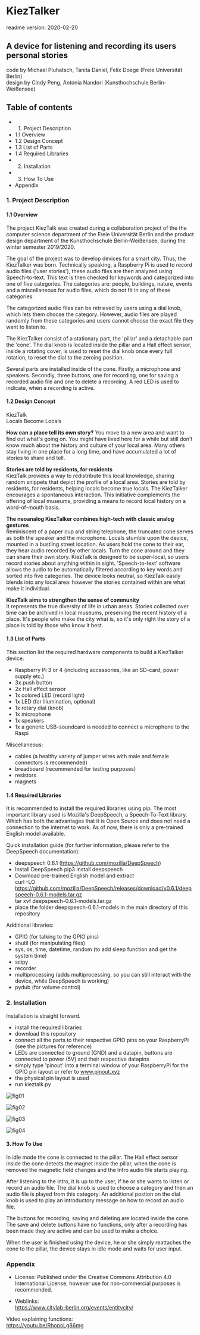 # KiezTalker
readme version: 2020-02-20

## A device for listening and recording its users personal stories

code by Michael Pluhatsch, Tanita Daniel, Felix Doege (Freie Universität Berlin)  
design by Cindy Peng, Antonia Nandori (Kunsthochschule Berlin-Weißensee)  


## Table of contents

- 1. Project Description  
- 1.1 Overview  
- 1.2 Design Concept  
- 1.3 List of Parts  
- 1.4 Required Libraries  
- 2. Installation  
- 3. How To Use  
- Appendix  

### 1. Project Description
#### 1.1 Overview  
The project KiezTalk was created during a collaboration project of the the computer science department of the Freie Universität Berlin and the product design department of the Kunsthochschule Berlin-Weißensee, during the winter semester 2019/2020.  

The goal of the project was to develop devices for a smart city. Thus, the KiezTalker was born. Technically speaking, a Raspberry Pi is used to record audio files ('user stories'), these audio files are then analyzed using Speech-to-text. This text is then checked for keywords and categorized into one of five categories. The categories are: people, buildings, nature, events and a miscellaneous for audio files, which do not fit in any of these categories.  

The categorized audio files can be retrieved by users using a dial knob, which lets them choose the category. However, audio files are played randomly from these categories and users cannot choose the exact file they want to listen to.  

The KiezTalker consist of a stationary part, the 'pillar' and a detachable part the 'cone'. The dial knob is located inside the pillar and a Hall effect sensor, inside a rotating cover, is used to reset the dial knob once every full rotation, to reset the dial to the zeroing position.  

Several parts are installed inside of the cone. Firstly, a microphone and speakers. Secondly, three buttons, one for recording, one for saving a recorded audio file and one to delete a recording. A red LED is used to indicate, when a recording is active.

#### 1.2 Design Concept

KiezTalk  
Locals Become Locals  
  
**How can a place tell its own story?** You move to a new area and want to find out what's going on. You might have lived here for a while but still don't know much about the history and culture of your local area. Many others stay living in one place for a long time, and have accumulated a lot of stories to share and tell.
  
**Stories are told by residents, for residents**  
KiezTalk provides a way to redistribute this local knowledge, sharing random snippets that depict the profile of a local area. Stories are told by residents, for residents, helping locals become true locals. The KiezTalker encourages a spontaneous interaction. This initiative complements the offering of local museums, providing a means to record local history on a word-of-mouth basis.
  
**The neoanalog KiezTalker combines high-tech with classic analog gestures**  
Reminiscent of a paper cup and string telephone, the truncated cone serves as both the speaker and the microphone. Locals stumble upon the device, mounted in a bustling street location. As users hold the cone to their ear, they hear audio recorded by other locals. Turn the cone around and they can share their own story. KiezTalk is designed to be super-local, so users record stories about anything within in sight. 'Speech-to-text' software allows the audio to be automatically filtered according to key words and sorted into five categories. The device looks neutral, so KiezTalk easily blends into any local area: however the stories contained within are what make it individual.
  
**KiezTalk aims to strengthen the sense of community**  
It represents the true diversity of life in urban areas. Stories collected over time can be archived in local museums, preserving the recent history of a place. It's people who make the city what is, so it's only right the story of a place is told by those who know it best.

#### 1.3 List of Parts

This section list the required hardware components to build a KiezTalker device.

- Raspberry Pi 3 or 4 (including accessories, like an SD-card, power supply etc.)
- 3x push button
- 2x Hall effect sensor
- 1x colored LED (record light)
- 1x LED (for illumination, optional)
- 1x rotary dial (knob)
- 1x microphone
- 1x speakers
- 1x a generic USB-soundcard is needed to connect a microphone to the Raspi

Miscellaneous:

- cables (a healthy variety of jumper wires with male and female connectors is recommended)
- breadboard (recommended for testing purposes)
- resistors
- magnets

#### 1.4 Required Libraries
It is recommended to install the required libraries using pip. The most important library used is Mozilla's DeepSpeech, a Speech-To-Text library. Which has both the advantages that it is Open Source and does not need a connection to the internet to work. As of now, there is only a pre-trained English model available.

Quick installation guide (for further information, please refer to the DeepSpeech documentation):
- deepspeech 0.6.1 (https://github.com/mozilla/DeepSpeech)
- Install DeepSpeech
   pip3 install deepspeech
- Download pre-trained English model and extract  
   curl -LO https://github.com/mozilla/DeepSpeech/releases/download/v0.6.1/deepspeech-0.6.1-models.tar.gz  
   tar xvf deepspeech-0.6.1-models.tar.gz
- place the folder deepspeech-0.6.1-models in the main directory of this repository

Additional libraries:
- GPIO (for talking to the GPIO pins)
- shutil (for manipulating files)
- sys, os, time, datetime, random (to add sleep function and get the system time)
- scipy
- recorder
- multiprocessing (adds multiprocessing, so you can still interact with the device, while DeepSpeech is working)
- pydub (for volume control)

### 2. Installation
Installation is straight forward.  

- install the required libraries
- download this repository
- connect all the parts to their respective GPIO pins on your RaspberryPi (see the pictures for reference)  
- LEDs are connected to ground (GND) and a datapin, buttons are connected to power (5V) and their respective datapins  
- simply type 'pinout' into a terminal window of your RaspberryPi for the GPIO pin layout or refer to www.pinout.xyz 
- the physical pin layout is used   
- run kieztalk.py  

![fig01](images/cone.png)  

![fig02](images/dial.png)  

![fig03](images/intro.png)  

![fig04](images/reset.png)  

#### 3. How To Use  
In idle mode the cone is connected to the pillar. The Hall effect sensor inside the cone detects the magnet inside the pillar, when the cone is removed the magnetic field changes and the Intro audio file starts playing.  

After listening to the intro, it is up to the user, if he or she wants to listen or record an audio file. The dial knob is used to choose a category and then an audio file is played from this category. An additional postion on the dial knob is used to play an introductory message on how to record an audio file.  

The buttons for recording, saving and deleting are located inside the cone. The save and delete buttons have no functions, only after a recording has been made they are active and can be used to make a choice.  

When the user is finished using the device, he or she simply reattaches the cone to the pillar, the device stays in idle mode and waits for user input. 

### Appendix
- License: Published under the Creative Commons Attribution 4.0 International License, however use for non-commercial purposes is recommended. 

- Weblinks:   
https://www.citylab-berlin.org/events/entitycity/  

Video explaining functions:  
https://youtu.be/RhopoLg86mg




